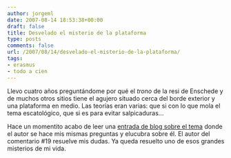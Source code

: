 ```yaml
---
author: jorgeml
date: 2007-08-14 18:53:38+00:00
draft: false
title: Desvelado el misterio de la plataforma
type: posts
comments: false
url: /2007/08/14/desvelado-el-misterio-de-la-plataforma/
tags:
- erasmus
- todo a cien
---
```


Llevo cuatro años preguntándome por qué el _trono_ de la resi de Enschede y de muchos otros sitios tiene el agujero situado cerca del borde exterior y una plataforma en medio. Las teorías eran varias: que si con lo que mola el tema escatológico, que si es para evitar salpicaduras...

Hace un momentito acabo de leer una [entrada de blog sobre el tema](http://www.aitorgarcia.net/el-water-comunista/) donde el autor se hace mis mismas preguntas y elucubra sobre él. El autor del comentario #19 resuelve mis dudas. Ya queda resuelto uno de esos grandes misterios de mi vida.
